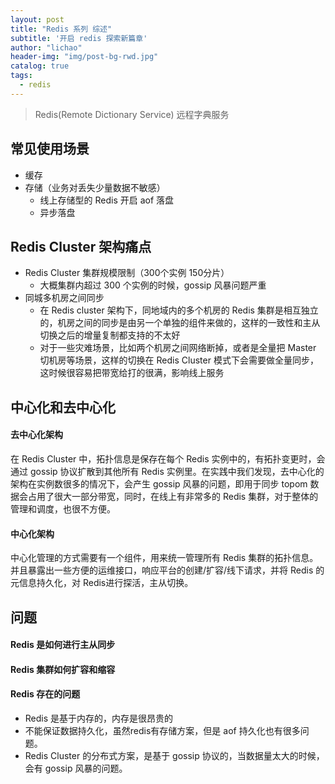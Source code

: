```yaml
---
layout: post
title: "Redis 系列 综述"
subtitle: '开启 redis 探索新篇章'
author: "lichao"
header-img: "img/post-bg-rwd.jpg"
catalog: true
tags:
  - redis 
---
```


> Redis(Remote Dictionary Service) 远程字典服务


## 常见使用场景
* 缓存
* 存储（业务对丢失少量数据不敏感）
    * 线上存储型的 Redis 开启 aof 落盘
    * 异步落盘
## Redis Cluster 架构痛点
* Redis Cluster 集群规模限制（300个实例 150分片）
    * 大概集群内超过 300 个实例的时候，gossip 风暴问题严重
* 同城多机房之间同步
    *  在 Redis cluster 架构下，同地域内的多个机房的 Redis 集群是相互独立的，机房之间的同步是由另一个单独的组件来做的，这样的一致性和主从切换之后的增量复制都支持的不太好
    *  对于一些灾难场景，比如两个机房之间网络断掉，或者是全量把 Master 切机房等场景，这样的切换在 Redis Cluster 模式下会需要做全量同步，这时候很容易把带宽给打的很满，影响线上服务

## 中心化和去中心化
#### 去中心化架构
在 Redis Cluster 中，拓扑信息是保存在每个 Redis 实例中的，有拓扑变更时，会通过 gossip 协议扩散到其他所有 Redis 实例里。在实践中我们发现，去中心化的架构在实例数很多的情况下，会产生 gossip 风暴的问题，即用于同步 topom 数据会占用了很大一部分带宽，同时，在线上有非常多的 Redis 集群，对于整体的管理和调度，也很不方便。
#### 中心化架构
中心化管理的方式需要有一个组件，用来统一管理所有 Redis 集群的拓扑信息。并且暴露出一些方便的运维接口，响应平台的创建/扩容/线下请求，并将 Redis 的元信息持久化，对 Redis进行探活，主从切换。



## 问题
#### Redis 是如何进行主从同步

#### Redis 集群如何扩容和缩容

#### Redis 存在的问题
* Redis 是基于内存的，内存是很昂贵的
* 不能保证数据持久化，虽然redis有存储方案，但是 aof 持久化也有很多问题。
* Redis Cluster 的分布式方案，是基于 gossip 协议的，当数据量太大的时候，会有 gossip 风暴的问题。